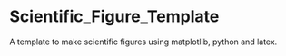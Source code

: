 # Scientific_Figure_Template
A template to make scientific figures using matplotlib, python and latex.
